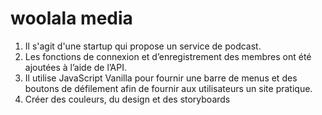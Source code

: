 # woolala media
1. Il s'agit d'une startup qui propose un service de podcast.
2. Les fonctions de connexion et d’enregistrement des membres ont été ajoutées à l’aide de l’API.
3. Il utilise JavaScript Vanilla pour fournir une barre de menus et des boutons de défilement afin de fournir aux utilisateurs un site pratique.
4. Créer des couleurs, du design et des storyboards
